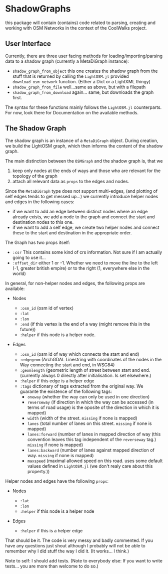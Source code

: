# ShadowGraphs

this package will contain (contains) code related to parsing, creating and working with OSM Networks in the context of the CoolWalks project.

## User Interface
Currently, there are three user facing methods for loading/importing/parsing data to a shadow graph (currently a MetaDiGraph instance):

- `shadow_graph_from_object` this one creates the shadow graph from the stuff that is returned by calling the `LightOSM.jl` provided `download_osm_network` function. (Either a Dict or a LightXML thingy)
- `shadow_graph_from_file` well...same as above, but with a filepath
- `shadow_graph_from_download` again... same, but downloads the graph first.

The syntax for these functions mainly follows the `LightOSM.jl` counterparts. For now, look there for Documentation on the available methods.

## The Shadow Graph
The shadow graph is an instance of a `MetaDiGraph` object. During creation, we build the LightOSM graph, which then informs the content of the shadow graph.

The main distinction between the `OSMGraph` and the shadow graph is, that we
1. keep only nodes at the ends of ways and those who are relevant for the topology of the graph
2. attach all relevant data as `props` to  the edges and nodes.

Since the `MetaDiGraph` type does not support multi-edges, (and plotting of self edges tends to get messed up...) we currently introduce helper nodes and edges in the following cases:

- if we want to add an edge between distinct nodes where an edge already exists, we add a node to the graph and connect the start and destination nodes to this one.
- if we want to add a self edge, we create two helper nodes and connect these to the start and destination in the appropriate order.

The Graph has two props itself:
- `:csr` This contains some kind of crs information. Not sure if I am actually going to use it...
- `:offset_dir` either 1 or -1. Whether we need to move the line to the left (-1, greater british empire) or to the right (1, everywhere else in the world)

In general, for non-helper nodes and edges, the following props are available:

- Nodes
    - `:osm_id` (osm id of vertex)
    - `:lat`
    - `:lon`
    - `:end` (if this vertex is the end of a way (might remove this in the future))
    - `:helper` if this node is a helper node.

- Edges
    - `:osm_id` (osm id of way which connects the start and end)
    - `:edgegeom` (ArchGDAL Linestring with coordinates of the nodes in the Way connecting the start and end, in WSG84)
    - `:geomlength` (geometric length of street between start and end. (currently always 0 directly after initialisation. Is set elsewhere.)
    - `:helper` if this edge is a helper edge
    - `:tags` dictionary of tags extracted from the original way. We guarante the existence of the following tags:
        - `oneway` (whether the way can only be used in one direction)
        - `reverseway` (if direction in which the way can be accessed (in terms of road usage) is the oposite of the direction in which it is mapped)
        - `width` (width of the street. `missing` if none is mapped)
        - `lanes` (total number of lanes on this street. `missing` if none is mapped)
        - `lanes:forward` (number of lanes in mapped direction of way (this convention leaves this tag independent of the `reverseway` tag.) `missing` if none is mapped)
        - `lanes:backward` (number of lanes against mapped direction of way. `missing` if none is mapped)
        - `maxspeed` (maximal allowed speed on this road. uses some default values defined in `LightOSM.jl` (we don't realy care about this property.))


Helper nodes and edges have the following `props`:
- Nodes
    - `:lat`
    - `:lon`
    - `:helper` if this node is a helper node

- Edges
    - `:helper` if this is a helper edge


That should be it. The code is very messy and badly commented. If you have any questions just shout although I probably will not be able to remember why I did stuff the way I did it. (It works... I think.)

Note to self: I should add tests. (Note to everybody else: If you want to write tests... you are more than welcome to do so.)